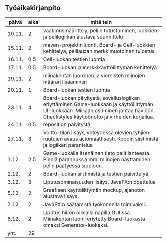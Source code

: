## Työaikakirjanpito

päivä | aika | mitä tein
------|------|----------
10.11.| 2 | vaatimusmäärittely, peliin tutustuminen, luokkien ja pelilogiikan alustava suunnittelu
15.11. | 2 | maven-projektin luonti, Board- ja Cell-luokkien kehittelyä, pelilaudan merkkimuotoinen tulostus
16.11. | 0,5 | Cell-luokan testien luontia
17.11. | 0,5 | Board-luokan ja merkkikäyttöliittymän kehittelyä
19.11. | 2 | miinakentän luominen ja viereisten miinojen määrän lisääminen
20.11. | 1 | Board-luokan testien luontia
23.11. | 4 | Board-luokan päivitystä, sovelluslogiikan eriyttäminen Game-luokkaan ja käyttöliittymän UI-luokkaan. Miinaan osuminen johtaa häviöön. Checkstyles käyttöönotto ja virheiden korjailua.
24.11. | 0,5 | reposition päivitystä
27.11. | 3 | Voitto-tilan lisäys, yhteydessä olevien tyhjien ruutujen avaus automaattisesti. Koodin siistimistä ja logiikan parantelua
1.12. | 2,5 | Game-luokalle itsenäinen tieto pelitilanteesta. Pieniä parannuksia mm. miinojen näyttäminen pelin päätyessä tappioon.
2.12. | 2 | Board-luokan siistimistä ja testien päivittelyä.
3.12. | 3 | Liputusominaisuuden lisäys, JavaFX:n opettelua
5.12 | 2 | Graafisen käyttöliittymän mockup, ajanoton alustava lisäys.
7.12 | 2 | JavaFX:n säätämistä työkoneella toimivaksi...
8.12. | 2 | Liputus hiiren oikealla napilla GUI:ssa. Miinakentän luonti eriytetty Board-luokasta omaksi Generator-luokaksi.
yht. | 29 |
